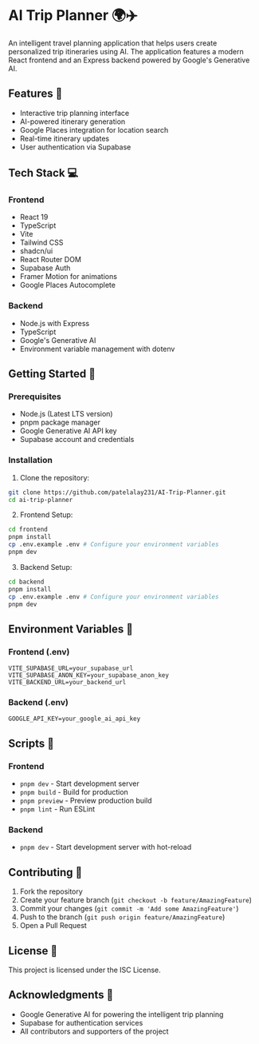 # AI Trip Planner 🌍✈️

An intelligent travel planning application that helps users create personalized trip itineraries using AI. The application features a modern React frontend and an Express backend powered by Google's Generative AI.

## Features 🚀

- Interactive trip planning interface
- AI-powered itinerary generation
- Google Places integration for location search
- Real-time itinerary updates
- User authentication via Supabase

## Tech Stack 💻

### Frontend
- React 19
- TypeScript
- Vite
- Tailwind CSS
- shadcn/ui
- React Router DOM
- Supabase Auth
- Framer Motion for animations
- Google Places Autocomplete

### Backend
- Node.js with Express
- TypeScript
- Google's Generative AI
- Environment variable management with dotenv

## Getting Started 🏁

### Prerequisites
- Node.js (Latest LTS version)
- pnpm package manager
- Google Generative AI API key
- Supabase account and credentials

### Installation

1. Clone the repository:
```bash
git clone https://github.com/patelalay231/AI-Trip-Planner.git
cd ai-trip-planner
```

2. Frontend Setup:
```bash
cd frontend
pnpm install
cp .env.example .env # Configure your environment variables
pnpm dev
```

3. Backend Setup:
```bash
cd backend
pnpm install
cp .env.example .env # Configure your environment variables
pnpm dev
```

## Environment Variables 🔐

### Frontend (.env)
```
VITE_SUPABASE_URL=your_supabase_url
VITE_SUPABASE_ANON_KEY=your_supabase_anon_key
VITE_BACKEND_URL=your_backend_url
```

### Backend (.env)
```
GOOGLE_API_KEY=your_google_ai_api_key
```

## Scripts 📜

### Frontend
- `pnpm dev` - Start development server
- `pnpm build` - Build for production
- `pnpm preview` - Preview production build
- `pnpm lint` - Run ESLint

### Backend
- `pnpm dev` - Start development server with hot-reload

## Contributing 🤝

1. Fork the repository
2. Create your feature branch (`git checkout -b feature/AmazingFeature`)
3. Commit your changes (`git commit -m 'Add some AmazingFeature'`)
4. Push to the branch (`git push origin feature/AmazingFeature`)
5. Open a Pull Request

## License 📄

This project is licensed under the ISC License.

## Acknowledgments 🙏

- Google Generative AI for powering the intelligent trip planning
- Supabase for authentication services
- All contributors and supporters of the project
